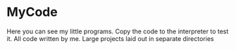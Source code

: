 # MyCode
Here you can see my little programs. 
Сopy the code to the interpreter to test it. All code written by me.
Large projects laid out in separate directories
